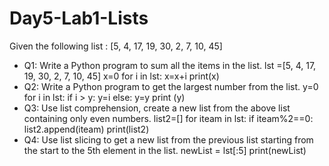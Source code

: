 # Day5-Lab1-Lists

Given the following list : [5, 4, 17, 19, 30, 2, 7, 10, 45]

- Q1: Write a Python program to sum all the items in the list.
lst =[5, 4, 17, 19, 30, 2, 7, 10, 45]
x=0
for i in lst:
    x=x+i
print(x)
- Q2: Write a Python program to get the largest number from the list.
y=0
for i in lst:
    if i > y:
        y=i
    else: y=y
print (y)
- Q3: Use list comprehension, create a new list from the above list containing only even numbers.
list2=[]
for iteam in lst:
    if iteam%2==0:
        list2.append(iteam)
print(list2)
- Q4: Use list slicing to get a new list from the previous list starting from the start to the 5th element in the list.
newList = lst[:5]
print(newList)
